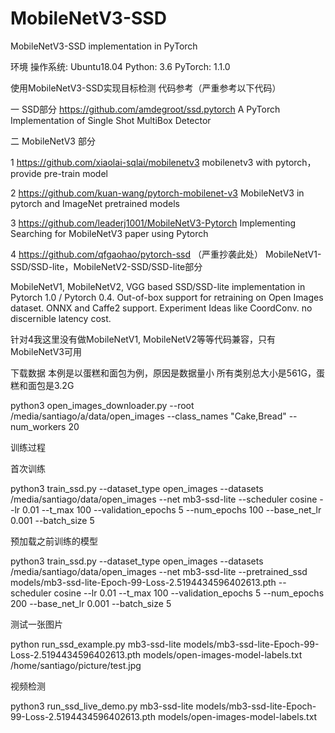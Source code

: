 # MobileNetV3-SSD
MobileNetV3-SSD implementation in PyTorch 

环境 
操作系统: Ubuntu18.04
Python: 3.6
PyTorch: 1.1.0


使用MobileNetV3-SSD实现目标检测
代码参考（严重参考以下代码）

一 SSD部分
https://github.com/amdegroot/ssd.pytorch
A PyTorch Implementation of Single Shot MultiBox Detector 

二 MobileNetV3 部分

1 https://github.com/xiaolai-sqlai/mobilenetv3
mobilenetv3 with pytorch，provide pre-train model 

2 https://github.com/kuan-wang/pytorch-mobilenet-v3
MobileNetV3 in pytorch and ImageNet pretrained models 

3 https://github.com/leaderj1001/MobileNetV3-Pytorch
Implementing Searching for MobileNetV3 paper using Pytorch 

4 https://github.com/qfgaohao/pytorch-ssd  （严重抄袭此处）
MobileNetV1-SSD/SSD-lite，MobileNetV2-SSD/SSD-lite部分

MobileNetV1, MobileNetV2, VGG based SSD/SSD-lite implementation in Pytorch 1.0 / Pytorch 0.4. Out-of-box support for retraining on Open Images dataset. ONNX and Caffe2 support. Experiment Ideas like CoordConv. 
no discernible latency cost.


针对4我这里没有做MobileNetV1, MobileNetV2等等代码兼容，只有MobileNetV3可用

下载数据
本例是以蛋糕和面包为例，原因是数据量小
所有类别总大小是561G，蛋糕和面包是3.2G

python3 open_images_downloader.py --root /media/santiago/a/data/open_images --class_names "Cake,Bread" --num_workers 20


训练过程

首次训练

python3 train_ssd.py --dataset_type open_images --datasets /media/santiago/data/open_images --net mb3-ssd-lite  --scheduler cosine --lr 0.01 --t_max 100 --validation_epochs 5 --num_epochs 100 --base_net_lr 0.001  --batch_size 5


预加载之前训练的模型

python3 train_ssd.py --dataset_type open_images --datasets /media/santiago/data/open_images --net mb3-ssd-lite --pretrained_ssd models/mb3-ssd-lite-Epoch-99-Loss-2.5194434596402613.pth  --scheduler cosine --lr 0.01 --t_max 100 --validation_epochs 5 --num_epochs 200 --base_net_lr 0.001  --batch_size 5



测试一张图片

python run_ssd_example.py mb3-ssd-lite models/mb3-ssd-lite-Epoch-99-Loss-2.5194434596402613.pth models/open-images-model-labels.txt /home/santiago/picture/test.jpg

视频检测

python3 run_ssd_live_demo.py mb3-ssd-lite models/mb3-ssd-lite-Epoch-99-Loss-2.5194434596402613.pth models/open-images-model-labels.txt

